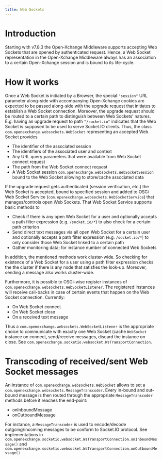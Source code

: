 ```yaml
---
title: Web Sockets
---
```


# Introduction

Starting with v7.8.3 the Open-Xchange Middleware supports accepting Web Sockets that are opened by authenticated request. Hence, a Web Socket
representation in the Open-Xchange Middleware always has an association to a certain Open-Xchange session and is bound to its life-cycle.


# How it works

Once a Web Socket is initiated by a Browser, the special `"session"` URL parameter along-side with accompanying Open-Xchange cookies are
expected to be passed along-side with the upgrade request that initiates to establish a Web Socket connection. Moreover, the upgrade request
should be routed to a certain path to distinguish between Web Sockets' natures. E.g. having an upgrade request to path `"/socket.io"`
indicates that the Web Socket is supposed to be used to serve Socket.IO clients. Thus, the class `com.openexchange.websockets.WebSocket`
representing an accepted Web Socket provides

 - The identifier of the associated session
 - The identifiers of the associated user and context
 - Any URL query parameters that were available from Web Socket connect request
 - The path from the Web Socket connect request
 - A Web Socket session `com.openexchange.websockets.WebSocketSession` bound to the Web Socket allowing to store/cache associated data

If the upgrade request gets authenticated (session verification, etc.) the Web Socket is accepted, bound to specified session and added to
OSGi Web Socket Service (`com.openexchange.websockets.WebSocketService`) that manages/controls open Web Sockets. That Web Socket Service supports
basic methods to

 - Check if there is any open Web Socket for a user and optionally accepts a path filter expression (e.g. `/socket.io/*`) to also check for a certain path criterion
 - Send direct text messages via all open Web Socket for a certain user and optionally accepts a path filter expression (e.g. `/socket.io/*`) to only consider those Web Socket linked to a certain path
 - Gather monitoring data; for instance number of connected Web Sockets

In addition, the mentioned methods work cluster-wide. So checking for existence of a Web Socket for a user using a path filter expression
checks the the cluster if there is any node that satisfies the look-up. Moreover, sending a message also works cluster-wide.

Furthermore, it is possible to OSGi-wise register instances of `com.openexchange.websockets.WebSocketListener`. The registered instances will
receive call-backs in case of certain events that happen on the Web Socket connection. Currently:

 - On Web Socket connect
 - On Web Socket close
 - On a received text message

Thus a `com.openexchange.websockets.WebSocketListener` is the appropriate choice to communicate with exactly one Web Socket (cache `WebSocket`
instance on connect, send/receive messages, discard the instance on close. See `com.openexchange.socketio.websocket.WsTransportConnection`.

# Transcoding of received/sent Web Socket messages

An instance of `com.openexchange.websockets.WebSocket` allows to set a `com.openexchange.websockets.MessageTranscoder`. Every in-bound and
out-bound message is then routed through the appropriate `MessageTranscoder` methods before it reaches the end-point:

 - onInboundMessage
 - onOutboundMessage

For instance, a `MessageTranscoder` is used to encode/decode outgoing/incoming messages to be conform to Socket.IO protocol. See
implementations in `com.openexchange.socketio.websocket.WsTransportConnection.onInboundMessage()` and `com.openexchange.socketio.websocket.WsTransportConnection.onOutboundMessage()`
